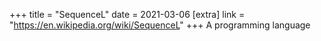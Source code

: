 +++
title = "SequenceL"
date = 2021-03-06
[extra]
link = "https://en.wikipedia.org/wiki/SequenceL"
+++
A programming language

